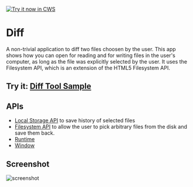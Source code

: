 <a target="_blank" href="https://chrome.google.com/webstore/detail/neifiophhpiohjlhiohlhlekkfokcepk">![Try it now in CWS](https://raw.github.com/GoogleChrome/chrome-app-samples/master/tryitnowbutton.png "Click here to install this sample from the Chrome Web Store")</a>


# Diff

A non-trivial application to diff two files choosen by the user. This app shows how you can open for reading and for writing files in the user's computer, as long as the file was explicitly selected by the user. It uses the Filesystem API, which is an extension of the HTML5 Filesystem API.

## Try it: [Diff Tool Sample](https://chrome.google.com/webstore/detail/diff-tool/knammbkafbpckgibgjilgpcnpacmecme)

## APIs

* [Local Storage API](http://developer.chrome.com/apps/storage.html) to save history of selected files
* [Filesystem API](http://developer.chrome.com/apps/app_storage.html) to allow the user to pick arbitrary files from the disk and save them back.
* [Runtime](http://developer.chrome.com/apps/app.runtime.html)
* [Window](http://developer.chrome.com/apps/app.window.html)

     
## Screenshot
![screenshot](https://raw.github.com/GoogleChrome/chrome-app-samples/master/diff/assets/screenshot_1280_800.png)

